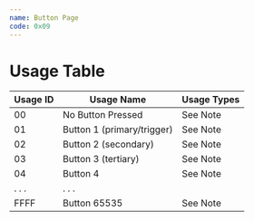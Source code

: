 ```yaml
---
name: Button Page
code: 0x09
---
```

# Usage Table

| Usage ID | Usage Name                 | Usage Types |
|----------|----------------------------|-------------|
| 00       | No Button Pressed          | See Note    |
| 01       | Button 1 (primary/trigger) | See Note    |
| 02       | Button 2 (secondary)       | See Note    |
| 03       | Button 3 (tertiary)        | See Note    |
| 04       | Button 4                   | See Note    |
| . . .    | . . .                      |             |
| FFFF     | Button 65535               | See Note    |
